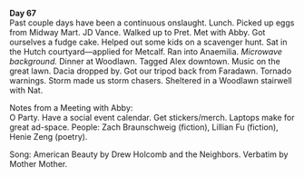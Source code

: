 **Day 67**  
Past couple days have been a continuous onslaught. Lunch. Picked up eggs from Midway Mart. JD Vance. Walked up to Pret. Met with Abby. Got ourselves a fudge cake. Helped out some kids on a scavenger hunt. Sat in the Hutch courtyard—applied for Metcalf. Ran into Anaemilia. *Microwave background.* Dinner at Woodlawn. Tagged Alex downtown. Music on the great lawn. Dacia dropped by. Got our tripod back from Faradawn. Tornado warnings. Storm made us storm chasers. Sheltered in a Woodlawn stairwell with Nat. 

Notes from a Meeting with Abby:  
O Party. Have a social event calendar. Get stickers/merch. Laptops make for great ad-space. People: Zach Braunschweig (fiction), Lillian Fu (fiction), Henie Zeng (poetry). 

Song: American Beauty by Drew Holcomb and the Neighbors. Verbatim by Mother Mother.